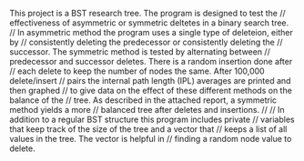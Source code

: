 This project is a BST research tree. The program is designed to test the
//  effectiveness of asymmetric or symmetric deltetes in a binary search tree.
//  In asymmetric method the program uses a single type of deleteion, either by
//  consistently deleting the predecessor or consistently deleting the
//  successor. The symmetric method is tested by alternating between
//  predecessor and successor deletes. There is a random insertion done after
//  each delete to keep the number of nodes the same. After 100,000 delete/insert
//  pairs the internal path length (IPL) averages are printed and then graphed
//  to give data on the effect of these different methods on the balance of the
//  tree. As described in the attached report, a symmetric method yields a more
//  balanced tree after deletes and insertions.
//
//  In addition to a regular BST structure this program includes private
//  variables that keep track of the size of the tree and a vector that
//  keeps a list of all values in the tree. The vector is helpful in
//  finding a random node value to delete.

